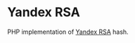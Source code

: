 Yandex RSA
==========
PHP implementation of [Yandex RSA](http://api.yandex.ru/fotki/doc/concepts/fimptoken.xml) hash.